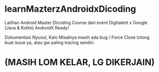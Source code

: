 # learnMazterzAndroidxDicoding

Latihan Android Master Dicoding Course dari event Digitalent x Google (Java &amp; Kotlin) AndroidX Ready! 

Dokumentasi Nyusul, Kalo Misalnya masih ada bug / Force Close tolong buat issue ya, atau gw paling tracing sendiri.

# (MASIH LOM KELAR, LG DIKERJAIN)
